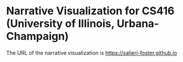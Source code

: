 # Narrative Visualization for CS416 (University of Illinois, Urbana-Champaign)

The URL of the narrative visualization is https://salieri-foster.github.io
